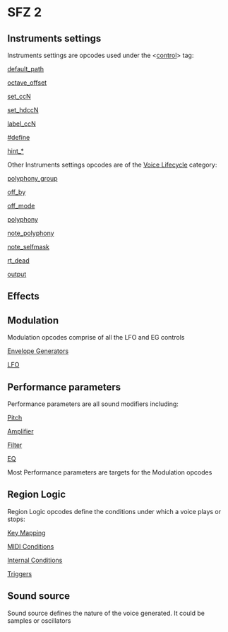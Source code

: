 # SFZ 2

## Instruments settings

Instruments settings are opcodes used under the <[control](/headers/control)> tag:

[default_path](default_path)

[octave_offset](octave_offset)

[set_ccN](set_ccN)

[set_hdccN](set_hdccN)

[label_ccN](label_ccN)

[#define](/directives/define)

[hint_*](hint_)

Other Instruments settings opcodes are of the
[Voice Lifecycle](/opcodes/sfz_1/categories/voice_lifecycle) category:

[polyphony_group](polyphony_group)

[off_by](off_by)

[off_mode](off_mode)

[polyphony](polyphony)

[note_polyphony](note_polyphony)

[note_selfmask](note_selfmask)

[rt_dead](rt_dead)

[output](output)

## Effects

## Modulation

Modulation opcodes comprise of all the LFO and EG controls

[Envelope Generators]()

[LFO]()

## Performance parameters

Performance parameters are all sound modifiers including:

[Pitch]()

[Amplifier]()

[Filter]()

[EQ]()

Most Performance parameters are targets for the Modulation opcodes

## Region Logic

Region Logic opcodes define the conditions under which a voice plays or stops:

[Key Mapping]()

[MIDI Conditions]()

[Internal Conditions]()

[Triggers]()

## Sound source

Sound source defines the nature of the voice generated.
It could be samples or oscillators 

